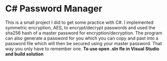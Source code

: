 # C# Password Manager
This is a small project I did to get some practice with C#. I implemented symmetric encryption, AES, to encrypt/decrypt passwords and used the sha256 hash of a master password for encryption/decryption. The program can also generate a password for you which you can copy and past into a password file which will then be secured using your master password. That way you only have to remember one. <b> 
To use open .sln fle in Visual Studio and build solution 
